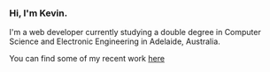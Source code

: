 ### Hi, I'm Kevin.

I'm a web developer currently studying a double degree in Computer Science and Electronic Engineering in Adelaide, Australia.

You can find some of my recent work [here](/work.html)
